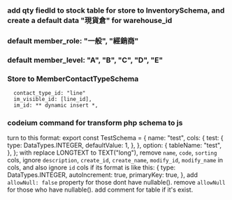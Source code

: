 ### add qty fiedld to stock table for store to InventorySchema, and create a default data "現貨倉" for warehouse_id

### default member_role: "一般", "經銷商"

### default member_level: "A", "B", "C", "D", "E"

### Store to MemberContactTypeSchema
```
  contact_type_id: "line"
  im_visible_id: [line_id],
  im_id: ** dynamic insert *,
```

### codeium command for transform php schema to js

turn to this format:
export const TestSchema = {
name: "test",
cols: {
test: {
type: DataTypes.INTEGER,
defaultValue: 1,
},
},
option: {
tableName: "test",
},
};
with replace LONGTEXT to TEXT("long"),
remove `name`, `code`, `sorting` cols,
ignore `description`, `create_id`, `create_name`, `modify_id`, `modify_name` in cols,
and also ignore `id` cols if its format is like this: {
type: DataTypes.INTEGER,
autoIncrement: true,
primaryKey: true,
},
add `allowNull: false` property for those dont have nullable().
remove `allowNull` for those who have nullable().
add comment for table if it's exist.
